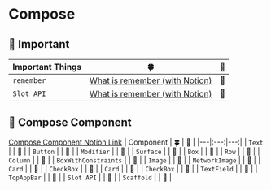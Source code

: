 # Compose
## 🎯 Important
| Important Things | 🍀 | 🏴 |
|---|:---:|---:|
| `remember` | [What is remember (with Notion)](https://atom-feet-3b2.notion.site/remember-4ef8f57adb7c4d38a3e5c92cbb16f62d) | 🔵 |
| `Slot API` | [What is remember (with Notion)](https://atom-feet-3b2.notion.site/Slot-API-a7299180b73d44259503d153d56ce7ce) | 🔵 |

## 🎯 Compose Component
[Compose Component Notion Link](https://atom-feet-3b2.notion.site/Compose-bd0060c36cd441ec98a92656242f1adf)
| Component | 🍀 | 🏴 |
|---|:---:|---:|
| `Text` |  | 🔵 |
| `Button` |  | 🔵 |
| `Modifier` | | 🔵 |
| `Surface` | | 🔵 |
| `Box` | | 🔵 |
| `Row` | | 🔵 |
| `Column` | | 🔵 |
| `BoxWithConstraints` | | 🔵 |
| `Image` | | 🔵 |
| `NetworkImage` | | 🔵 |
| `Card` | | 🔵 |
| `CheckBox` | | 🔵 |
| `Card` | | 🔵 |
| `CheckBox` | | 🔵 |
| `TextField` | | 🔵 |
| `TopAppBar` | | 🔵 |
| `Slot API` | | 🔵 |
| `Scaffold` | | 🔵 |